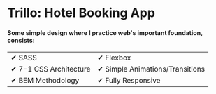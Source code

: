# Trillo: Hotel Booking App

#### Some simple design where I practice web's important foundation, consists:  

<table border="0">
 <tr>
    <td>✔ SASS</td>
    <td>✔ Flexbox</td>
 </tr>
 <tr>
    <td>✔ 7-1 CSS Architecture</td>
    <td>✔ Simple Animations/Transitions</td>
 </tr>
 <tr>
    <td>✔ BEM Methodology</td>
    <td>✔ Fully Responsive</td>
 </tr>
</table>
